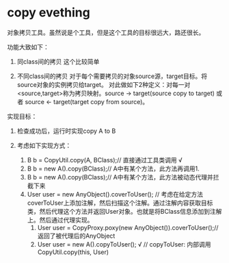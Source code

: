# copy evething
对象拷贝工具。虽然说是个工具，但是这个工具的目标很远大，路还很长。

功能大致如下：
1. 同class间的拷贝
这个比较简单

2. 不同class间的拷贝
对于每个需要拷贝的对象source源，target目标。将source对象的实例拷贝给target。
对此做如下2种定义：对每一对<source,target>称为拷贝映射。source -> target(source copy to target) 或者 source <- target(target copy from source)。

实现目标：
1. 检查成功后，运行时实现copy A to B

2. 考虑如下实现方式：
    1. B b = CopyUtil.copy(A, BClass);// 直接通过工具类调用         √
    2. B b = new A().copy(BClass);// A中有某个方法，此方法再调用1.  
    3. B b = new A().copy(BClass);// A中有某个方法，此方法被动态代理并拦截下来
    4. User user = new AnyObject().coverToUser(); // 考虑在给定方法coverToUser上添加注解，然后扫描这个注解。通过注解内容获取目标类，然后代理这个方法并返回User对象。也就是将BClass信息添加到注解上。然后通过代理实现。
        1. User user = CopyProxy.poxy(new AnyObject()).coverToUser();// 返回了被代理后的AnyObject
        2. User user = new A().copyToUser();                    √
        // copyToUser: 内部调用CopyUtil.copy(this, User)    



